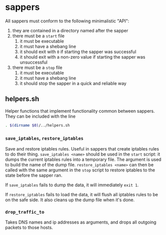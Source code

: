 # sappers

All sappers must conform to the following minimalistic "API":

1. they are contained in a directory named after the sapper
2. there must be a `start` file
   1. it must be executable
   2. it must have a shebang line
   3. it should exit with `0` if starting the sapper was successful
   4. it should exit with a non-zero value if starting the sapper was unsuccessful
3. there must be a `stop` file
   1. it must be executable
   2. it must have a shebang line
   3. it should stop the sapper in a quick and reliable way

## helpers.sh

Helper functions that implement functionality common between sappers. They can be included with the line

```sh
. $(dirname $0)/../helpers.sh
```

### `save_iptables`, `restore_iptables`

Save and restore iptables rules. Useful in sappers that create iptables rules to do their thing.
`save_iptables <name>` should be used in the `start` script: it dumps the current iptables rules into a temporary file. 
The argument is used to build the name of the dump file. `restore_iptables <name>` can then be called with the same 
argument in the `stop` script to restore iptables to the state before the sapper ran.

If `save_iptables` fails to dump the data, it will immediately `exit 1`.

If `restore_iptables` fails to load the data, it will flush all iptables rules to be on the safe side. It also cleans
up the dump file when it's done.

### `drop_traffic_to`

Takes DNS names and ip addresses as arguments, and drops all outgoing packets to those hosts.
